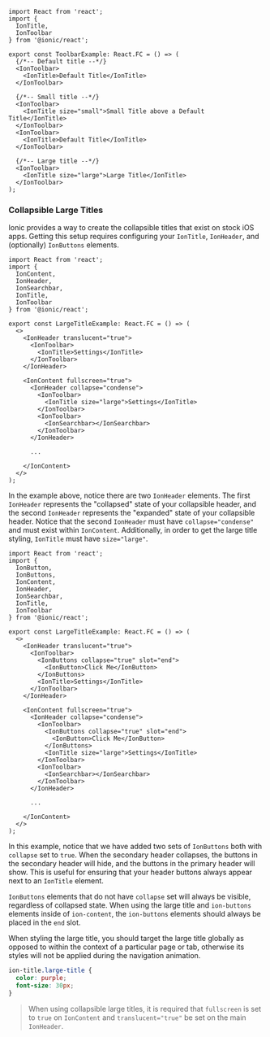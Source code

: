 ```tsx
import React from 'react';
import {
  IonTitle,
  IonToolbar
} from '@ionic/react';

export const ToolbarExample: React.FC = () => (
  {/*-- Default title --*/}
  <IonToolbar>
    <IonTitle>Default Title</IonTitle>
  </IonToolbar>

  {/*-- Small title --*/}
  <IonToolbar>
    <IonTitle size="small">Small Title above a Default Title</IonTitle>
  </IonToolbar>
  <IonToolbar>
    <IonTitle>Default Title</IonTitle>
  </IonToolbar>

  {/*-- Large title --*/}
  <IonToolbar>
    <IonTitle size="large">Large Title</IonTitle>
  </IonToolbar>
);
```

### Collapsible Large Titles

Ionic provides a way to create the collapsible titles that exist on stock iOS apps. Getting this setup requires configuring your `IonTitle`, `IonHeader`, and (optionally) `IonButtons` elements.

```tsx
import React from 'react';
import {
  IonContent,
  IonHeader,
  IonSearchbar,
  IonTitle,
  IonToolbar
} from '@ionic/react';

export const LargeTitleExample: React.FC = () => (
  <>
    <IonHeader translucent="true">
      <IonToolbar>
        <IonTitle>Settings</IonTitle>
      </IonToolbar>
    </IonHeader>

    <IonContent fullscreen="true">
      <IonHeader collapse="condense">
        <IonToolbar>
          <IonTitle size="large">Settings</IonTitle>
        </IonToolbar>
        <IonToolbar>
          <IonSearchbar></IonSearchbar>
        </IonToolbar>
      </IonHeader>

      ...

    </IonContent>
  </>
);
```

In the example above, notice there are two `IonHeader` elements. The first `IonHeader` represents the "collapsed" state of your collapsible header, and the second `IonHeader` represents the "expanded" state of your collapsible header. Notice that the second `IonHeader` must have `collapse="condense"` and must exist within `IonContent`. Additionally, in order to get the large title styling, `IonTitle` must have `size="large"`.

```tsx
import React from 'react';
import {
  IonButton,
  IonButtons,
  IonContent,
  IonHeader,
  IonSearchbar,
  IonTitle,
  IonToolbar
} from '@ionic/react';

export const LargeTitleExample: React.FC = () => (
  <>
    <IonHeader translucent="true">
      <IonToolbar>
        <IonButtons collapse="true" slot="end">
          <IonButton>Click Me</IonButton>
        </IonButtons>
        <IonTitle>Settings</IonTitle>
      </IonToolbar>
    </IonHeader>

    <IonContent fullscreen="true">
      <IonHeader collapse="condense">
        <IonToolbar>
          <IonButtons collapse="true" slot="end">
            <IonButton>Click Me</IonButton>
          </IonButtons>
          <IonTitle size="large">Settings</IonTitle>
        </IonToolbar>
        <IonToolbar>
          <IonSearchbar></IonSearchbar>
        </IonToolbar>
      </IonHeader>

      ...

    </IonContent>
  </>
);
```

In this example, notice that we have added two sets of `IonButtons` both with `collapse` set to `true`. When the secondary header collapses, the buttons in the secondary header will hide, and the buttons in the primary header will show. This is useful for ensuring that your header buttons always appear next to an `IonTitle` element.

`IonButtons` elements that do not have `collapse` set will always be visible, regardless of collapsed state. When using the large title and `ion-buttons` elements inside of `ion-content`, the `ion-buttons` elements should always be placed in the `end` slot.

When styling the large title, you should target the large title globally as opposed to within the context of a particular page or tab, otherwise its styles will not be applied during the navigation animation.

```css
ion-title.large-title {
  color: purple;
  font-size: 30px;
}
```

> When using collapsible large titles, it is required that `fullscreen` is set to `true` on `IonContent` and `translucent="true"` be set on the main `IonHeader`.